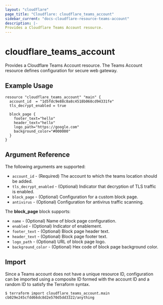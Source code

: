 ```yaml
---
layout: "cloudflare"
page_title: "Cloudflare: cloudflare_teams_account"
sidebar_current: "docs-cloudflare-resource-teams-account"
description: |-
Provides a Cloudflare Teams Account resource.
---
```


# cloudflare_teams_account

Provides a Cloudflare Teams Account resource. The Teams Account resource defines configuration for secure web gateway. 

## Example Usage

```hcl
resource "cloudflare_teams_account" "main" {
  account_id  = "1d5fdc9e88c8a8c4518b068cd94331fe"
  tls_decrypt_enabled = true

  block_page {
    footer_text="hello"
    header_text="hello"
    logo_path="https://google.com"
    background_color="#000000"
  }
}
```

## Argument Reference

The following arguments are supported:

* `account_id` - (Required) The account to which the teams location should be added.
* `tls_decrypt_enabled` - (Optional) Indicator that decryption of TLS traffic is enabled.
* `block_page` - (Optional) Configuration for a custom block page.
* `antivirus` - (Optional) Configuration for antivirus traffic scanning.

The **block_page** block supports:
* `name` - (Optional) Name of block page configuration.
* `enabled` - (Optional) Indicator of enablement.
* `footer_text` - (Optional) Block page header text.
* `header_text` - (Optional) Block page footer text.
* `logo_path` - (Optional) URL of block page logo.
* `background_color` - (Optional) Hex code of block page background color.

## Import

Since a Teams account does not have a unique resource ID, configuration can be imported using a composite ID formed with
the account ID and a random ID to satisfy the Terraform syntax.

```
$ terraform import cloudflare_teams_account.main cb029e245cfdd66dc8d2e570d5dd3322/anything
```
